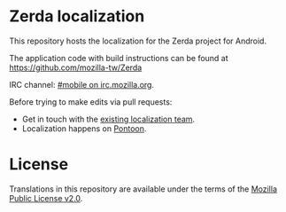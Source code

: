 # Zerda localization

This repository hosts the localization for the Zerda project for Android.

The application code with build instructions can be found at  https://github.com/mozilla-tw/Zerda

IRC channel: [#mobile on irc.mozilla.org](https://wiki.mozilla.org/IRC).

Before trying to make edits via pull requests:
* Get in touch with the [existing localization team](https://wiki.mozilla.org/L10n:Teams).
* Localization happens on [Pontoon](https://pontoon.mozilla.org/projects/).

# License

Translations in this repository are available under the terms of the [Mozilla Public License v2.0](http://www.mozilla.org/MPL/2.0/).

